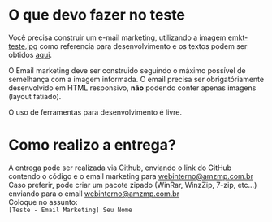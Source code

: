 # O que devo fazer no teste
  
Você precisa construir um e-mail marketing, utilizando a imagem [emkt-teste.jpg](https://github.com/amzmp/email-marketing/blob/main/emkt-teste.jpg) como referencia para desenvolvimento e os textos podem ser obtidos [aqui](https://github.com/amzmp/email-marketing/blob/main/texto-referencia.txt).

O Email marketing deve ser construido seguindo o máximo possível de semelhança com a imagem informada. O email precisa ser obrigatóriamente desenvolvido em HTML responsivo, **não** podendo conter apenas imagens (layout fatiado). 

O uso de ferramentas para desenvolvimento é livre.
    
# Como realizo a entrega?
A entrega pode ser realizada via Github, enviando o link do GitHub contendo o código e o email marketing para webinterno@amzmp.com.br  
Caso preferir, pode criar um pacote zipado (WinRar, WinzZip, 7-zip, etc...) enviando para o email webinterno@amzmp.com.br  
Coloque no assunto:  
`[Teste - Email Marketing] Seu Nome`  
